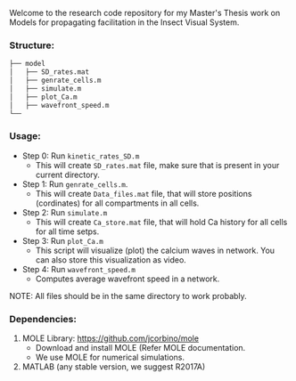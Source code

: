 Welcome to the research code repository for my Master's Thesis work on Models for propagating facilitation in the Insect Visual System.


### Structure: 
```bash
├── model
│   ├── SD_rates.mat
│   ├── genrate_cells.m
│   ├── simulate.m
│   ├── plot_Ca.m
│   ├── wavefront_speed.m
└── 
```

### Usage:
- Step 0: Run ```kinetic_rates_SD.m```
  - This will create ```SD_rates.mat``` file, make sure that is present in your current directory.
- Step 1: Run ```genrate_cells.m```.
  - This will create ```Data_files.mat``` file, that will store positions (cordinates) for all compartments in all cells.
- Step 2: Run ```simulate.m``` 
  - This will create ```Ca_store.mat``` file, that will hold Ca history for all cells for all time setps.
- Step 3: Run ```plot_Ca.m``` 
  - This script will visualize (plot) the calcium waves in network. You can also store this visualization as video.
- Step 4: Run ```wavefront_speed.m``` 
  - Computes average wavefront speed in a network.
  
NOTE: All files should be in the same directory to work probably. 

### Dependencies:
1. MOLE Library: https://github.com/jcorbino/mole
   - Download and install MOLE (Refer MOLE documentation.
   - We use MOLE for numerical simulations.
2. MATLAB (any stable version, we suggest R2017A)
